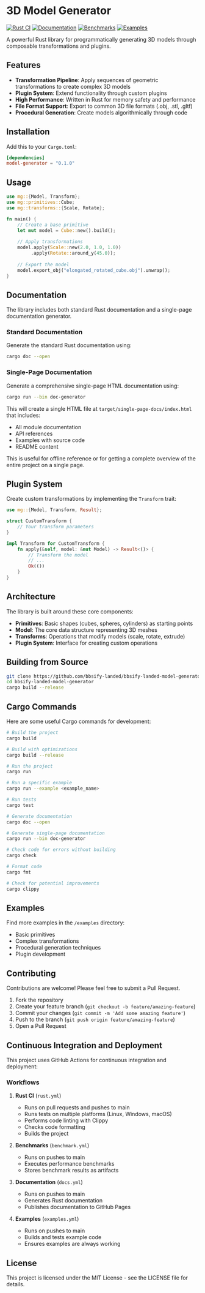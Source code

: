 # 3D Model Generator

[![Rust CI](https://github.com/bbsify-landed/bbsify-landed-model-generator/actions/workflows/rust.yml/badge.svg)](https://github.com/bbsify-landed/bbsify-landed-model-generator/actions/workflows/rust.yml)
[![Documentation](https://github.com/bbsify-landed/bbsify-landed-model-generator/actions/workflows/docs.yml/badge.svg)](https://github.com/bbsify-landed/bbsify-landed-model-generator/actions/workflows/docs.yml)
[![Benchmarks](https://github.com/bbsify-landed/bbsify-landed-model-generator/actions/workflows/benchmark.yml/badge.svg)](https://github.com/bbsify-landed/bbsify-landed-model-generator/actions/workflows/benchmark.yml)
[![Examples](https://github.com/bbsify-landed/bbsify-landed-model-generator/actions/workflows/examples.yml/badge.svg)](https://github.com/bbsify-landed/bbsify-landed-model-generator/actions/workflows/examples.yml)

A powerful Rust library for programmatically generating 3D models through composable transformations and plugins.

## Features

- **Transformation Pipeline**: Apply sequences of geometric transformations to create complex 3D models
- **Plugin System**: Extend functionality through custom plugins
- **High Performance**: Written in Rust for memory safety and performance
- **File Format Support**: Export to common 3D file formats (.obj, .stl, .gltf)
- **Procedural Generation**: Create models algorithmically through code

## Installation

Add this to your `Cargo.toml`:

```toml
[dependencies]
model-generator = "0.1.0"
```

## Usage

```rust
use mg::{Model, Transform};
use mg::primitives::Cube;
use mg::transforms::{Scale, Rotate};

fn main() {
    // Create a base primitive
    let mut model = Cube::new().build();
    
    // Apply transformations
    model.apply(Scale::new(2.0, 1.0, 1.0))
         .apply(Rotate::around_y(45.0));
    
    // Export the model
    model.export_obj("elongated_rotated_cube.obj").unwrap();
}
```

## Documentation

The library includes both standard Rust documentation and a single-page documentation generator.

### Standard Documentation

Generate the standard Rust documentation using:

```bash
cargo doc --open
```

### Single-Page Documentation

Generate a comprehensive single-page HTML documentation using:

```bash
cargo run --bin doc-generator
```

This will create a single HTML file at `target/single-page-docs/index.html` that includes:
- All module documentation
- API references
- Examples with source code
- README content

This is useful for offline reference or for getting a complete overview of the entire project on a single page.

## Plugin System

Create custom transformations by implementing the `Transform` trait:

```rust
use mg::{Model, Transform, Result};

struct CustomTransform {
    // Your transform parameters
}

impl Transform for CustomTransform {
    fn apply(&self, model: &mut Model) -> Result<()> {
        // Transform the model
        // ...
        Ok(())
    }
}
```

## Architecture

The library is built around these core components:

- **Primitives**: Basic shapes (cubes, spheres, cylinders) as starting points
- **Model**: The core data structure representing 3D meshes
- **Transforms**: Operations that modify models (scale, rotate, extrude)
- **Plugin System**: Interface for creating custom operations

## Building from Source

```bash
git clone https://github.com/bbsify-landed/bbsify-landed-model-generator.git
cd bbsify-landed-model-generator
cargo build --release
```

## Cargo Commands

Here are some useful Cargo commands for development:

```bash
# Build the project
cargo build

# Build with optimizations
cargo build --release

# Run the project
cargo run

# Run a specific example
cargo run --example <example_name>

# Run tests
cargo test

# Generate documentation
cargo doc --open

# Generate single-page documentation
cargo run --bin doc-generator

# Check code for errors without building
cargo check

# Format code
cargo fmt

# Check for potential improvements
cargo clippy
```

## Examples

Find more examples in the `/examples` directory:

- Basic primitives
- Complex transformations
- Procedural generation techniques
- Plugin development

## Contributing

Contributions are welcome! Please feel free to submit a Pull Request.

1. Fork the repository
2. Create your feature branch (`git checkout -b feature/amazing-feature`)
3. Commit your changes (`git commit -m 'Add some amazing feature'`)
4. Push to the branch (`git push origin feature/amazing-feature`)
5. Open a Pull Request 

## Continuous Integration and Deployment

This project uses GitHub Actions for continuous integration and deployment:

### Workflows

1. **Rust CI** (`rust.yml`)
   - Runs on pull requests and pushes to main
   - Runs tests on multiple platforms (Linux, Windows, macOS)
   - Performs code linting with Clippy
   - Checks code formatting
   - Builds the project

2. **Benchmarks** (`benchmark.yml`)
   - Runs on pushes to main
   - Executes performance benchmarks
   - Stores benchmark results as artifacts

3. **Documentation** (`docs.yml`)
   - Runs on pushes to main
   - Generates Rust documentation
   - Publishes documentation to GitHub Pages

4. **Examples** (`examples.yml`)
   - Runs on pushes to main
   - Builds and tests example code
   - Ensures examples are always working

## License

This project is licensed under the MIT License - see the LICENSE file for details.